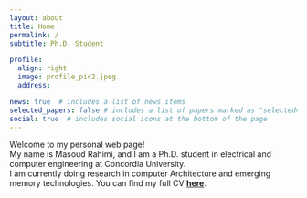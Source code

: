 ```yaml
---
layout: about
title: Home
permalink: /
subtitle: Ph.D. Student

profile:
  align: right
  image: profile_pic2.jpeg
  address:

news: true  # includes a list of news items
selected_papers: false # includes a list of papers marked as "selected={true}"
social: true  # includes social icons at the bottom of the page
---
```


Welcome to my personal web page!\
My name is Masoud Rahimi, and I am a Ph.D. student in electrical and computer engineering at Concordia University.\
I am currently doing research in computer Architecture and emerging memory technologies. You can find my full CV **[here](/cv/)**.
